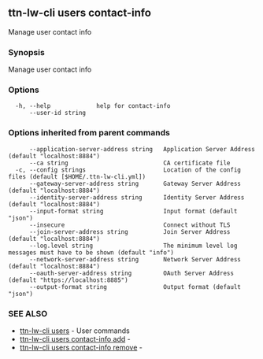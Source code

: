 ## ttn-lw-cli users contact-info

Manage user contact info

### Synopsis

Manage user contact info

### Options

```
  -h, --help             help for contact-info
      --user-id string   
```

### Options inherited from parent commands

```
      --application-server-address string   Application Server Address (default "localhost:8884")
      --ca string                           CA certificate file
  -c, --config strings                      Location of the config files (default [$HOME/.ttn-lw-cli.yml])
      --gateway-server-address string       Gateway Server Address (default "localhost:8884")
      --identity-server-address string      Identity Server Address (default "localhost:8884")
      --input-format string                 Input format (default "json")
      --insecure                            Connect without TLS
      --join-server-address string          Join Server Address (default "localhost:8884")
      --log.level string                    The minimum level log messages must have to be shown (default "info")
      --network-server-address string       Network Server Address (default "localhost:8884")
      --oauth-server-address string         OAuth Server Address (default "https://localhost:8885")
      --output-format string                Output format (default "json")
```

### SEE ALSO

* [ttn-lw-cli users](ttn-lw-cli_users.md)	 - User commands
* [ttn-lw-cli users contact-info add](ttn-lw-cli_users_contact-info_add.md)	 - 
* [ttn-lw-cli users contact-info remove](ttn-lw-cli_users_contact-info_remove.md)	 - 

